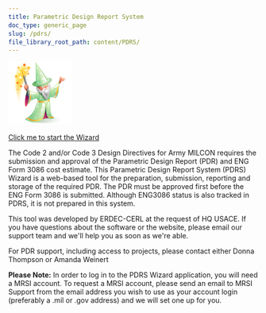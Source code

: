 ```yaml
---
title: Parametric Design Report System
doc_type: generic_page
slug: /pdrs/
file_library_root_path: content/PDRS/
---
```


<div style="width: 128px; display: inline-block">
    <a href="https://rfpwizard.mrsi.erdc.dren.mil/wizards/pdrsw/Client/WizardApplication.application?v=1001"><img src="./pdrs-wizard-256x256.png"/></a>
</div>

[Click me to start the Wizard](https://rfpwizard.mrsi.erdc.dren.mil/wizards/pdrsw/Client/WizardApplication.application?v=1001)

The Code 2 and/or Code 3 Design Directives for Army MILCON requires the submission and approval of the Parametric Design Report (PDR) and ENG Form 3086 cost estimate. This Parametric Design Report System (PDRS) Wizard is a web-based tool for the preparation, submission, reporting and storage of the required PDR. The PDR must be approved first before the ENG Form 3086 is submitted. Although ENG3086 status is also tracked in PDRS, it is not prepared in this system.

This tool was developed by ERDEC-CERL at the request of HQ USACE. If you have questions about the software or the website, please email our support team and we'll help you as soon as we're able.

For PDR support, including access to projects, please contact either Donna Thompson or Amanda Weinert

**Please Note:** In order to log in to the PDRS Wizard application, you will need a MRSI account. To request a MRSI account, please send an email to MRSI Support from the email address you wish to use as your account login (preferably a .mil or .gov address) and we will set one up for you.
